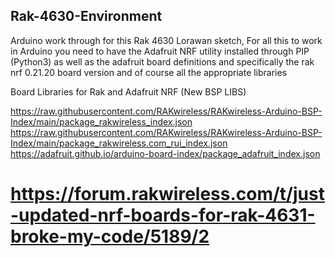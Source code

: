 ## Rak-4630-Environment
Arduino work through for this Rak 4630 Lorawan sketch, 
For all this to work in Arduino you need to have the Adafruit NRF utility installed through PIP (Python3) as well as the adafruit board definitions 
and specifically the rak nrf 0.21.20 board version and of course all the appropriate libraries 

Board Libraries for Rak and Adafruit NRF (New BSP LIBS) 

https://raw.githubusercontent.com/RAKwireless/RAKwireless-Arduino-BSP-Index/main/package_rakwireless_index.json
https://raw.githubusercontent.com/RAKwireless/RAKwireless-Arduino-BSP-Index/main/package_rakwireless.com_rui_index.json
https://adafruit.github.io/arduino-board-index/package_adafruit_index.json

# https://forum.rakwireless.com/t/just-updated-nrf-boards-for-rak-4631-broke-my-code/5189/2
